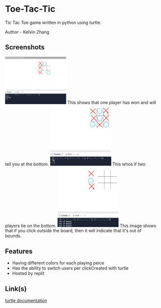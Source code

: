# Toe-Tac-Tic
Tic Tac Toe game written in python using turtle.

Author - Kelvin Zhang

## Screenshots
<img src="./images/show_win.png" width=200>
This shows that one player has won and will tell you at the bottom.
<img src="./images/show_tie.png" width=200>
This whos if two players tie on the bottom.
<img src="./images/show_outofbounds.png" width=200>
This image shows that if you click outside the board, then it will indicate that it's out of bounds.

## Features
- Having different colors for each playing peice
- Has the ability to switch users per clickCreated with turtle
- Hosted by replit

## Link(s)
[turtle documentation](https://docs.python.org/3/library/turtle.html)

